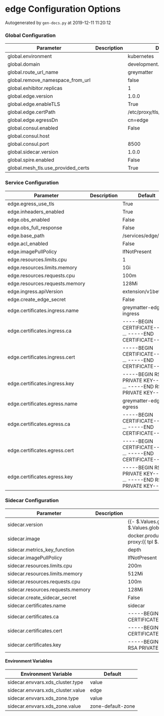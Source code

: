 # edge Configuration Options

Autogenerated by `gen-docs.py` at 2019-12-11 11:20:12

### Global Configuration

|            Parameter             |Description|          Default          |
|----------------------------------|-----------|---------------------------|
|global.environment                |           |kubernetes                 |
|global.domain                     |           |development.deciphernow.com|
|global.route_url_name             |           |greymatter                 |
|global.remove_namespace_from_url  |           |false                      |
|global.exhibitor.replicas         |           |                          1|
|global.edge.version               |           |1.0.0                      |
|global.edge.enableTLS             |           |True                       |
|global.edge.certPath              |           |/etc/proxy/tls/edge        |
|global.edge.egressDn              |           |cn=edge                    |
|global.consul.enabled             |           |False                      |
|global.consul.host                |           |                           |
|global.consul.port                |           |                       8500|
|global.sidecar.version            |           |1.0.0                      |
|global.spire.enabled              |           |False                      |
|global.mesh_tls.use_provided_certs|           |True                       |

### Service Configuration

|          Parameter           |Description|                             Default                             |
|------------------------------|-----------|-----------------------------------------------------------------|
|edge.egress_use_tls           |           |True                                                             |
|edge.inheaders_enabled        |           |True                                                             |
|edge.obs_enabled              |           |False                                                            |
|edge.obs_full_response        |           |False                                                            |
|edge.base_path                |           |/services/edge/0.7.1                                             |
|edge.acl_enabled              |           |False                                                            |
|edge.imagePullPolicy          |           |IfNotPresent                                                     |
|edge.resources.limits.cpu     |           |                                                                1|
|edge.resources.limits.memory  |           |1Gi                                                              |
|edge.resources.requests.cpu   |           |100m                                                             |
|edge.resources.requests.memory|           |128Mi                                                            |
|edge.ingress.apiVersion       |           |extension/v1beta1                                                |
|edge.create_edge_secret       |           |False                                                            |
|edge.certificates.ingress.name|           |greymatter-edge-ingress                                          |
|edge.certificates.ingress.ca  |           |-----BEGIN CERTIFICATE----- ... -----END CERTIFICATE-----        |
|edge.certificates.ingress.cert|           |-----BEGIN CERTIFICATE----- ... -----END CERTIFICATE-----        |
|edge.certificates.ingress.key |           |-----BEGIN RSA PRIVATE KEY----- ... -----END RSA PRIVATE KEY-----|
|edge.certificates.egress.name |           |greymatter-edge-egress                                           |
|edge.certificates.egress.ca   |           |-----BEGIN CERTIFICATE----- ... -----END CERTIFICATE-----        |
|edge.certificates.egress.cert |           |-----BEGIN CERTIFICATE----- ... -----END CERTIFICATE-----        |
|edge.certificates.egress.key  |           |-----BEGIN RSA PRIVATE KEY----- ... -----END RSA PRIVATE KEY-----|

### Sidecar Configuration

|            Parameter            |Description|                                          Default                                          |
|---------------------------------|-----------|-------------------------------------------------------------------------------------------|
|sidecar.version                  |           |{{- $.Values.global.edge.version \| default $.Values.global.sidecar.version }}              |
|sidecar.image                    |           |docker.production.deciphernow.com/deciphernow/gm-proxy:{{ tpl $.Values.sidecar.version $ }}|
|sidecar.metrics_key_function     |           |depth                                                                                      |
|sidecar.imagePullPolicy          |           |IfNotPresent                                                                               |
|sidecar.resources.limits.cpu     |           |200m                                                                                       |
|sidecar.resources.limits.memory  |           |512Mi                                                                                      |
|sidecar.resources.requests.cpu   |           |100m                                                                                       |
|sidecar.resources.requests.memory|           |128Mi                                                                                      |
|sidecar.create_sidecar_secret    |           |False                                                                                      |
|sidecar.certificates.name        |           |sidecar                                                                                    |
|sidecar.certificates.ca          |           |-----BEGIN CERTIFICATE----- ... -----END CERTIFICATE-----                                  |
|sidecar.certificates.cert        |           |-----BEGIN CERTIFICATE----- ... -----END CERTIFICATE-----                                  |
|sidecar.certificates.key         |           |-----BEGIN RSA PRIVATE KEY----- ... -----END RSA PRIVATE KEY-----                          |

#### Environment Variables

|      Environment Variable       |     Default     |
|---------------------------------|-----------------|
|sidecar.envvars.xds_cluster.type |value            |
|sidecar.envvars.xds_cluster.value|edge             |
|sidecar.envvars.xds_zone.type    |value            |
|sidecar.envvars.xds_zone.value   |zone-default-zone|

